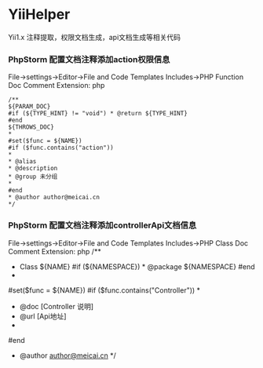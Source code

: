 # YiiHelper
Yii1.x 注释提取，权限文档生成，api文档生成等相关代码

### PhpStorm 配置文档注释添加action权限信息
File->settings->Editor->File and Code Templates
Includes->PHP Function Doc Comment
Extension: php
~~~
/**
${PARAM_DOC}
#if (${TYPE_HINT} != "void") * @return ${TYPE_HINT}
#end
${THROWS_DOC}
*
#set($func = ${NAME})
#if ($func.contains("action"))
*
* @alias
* @description
* @group 未分组
*
#end
* @author author@meicai.cn
*/
~~~

### PhpStorm 配置文档注释添加controllerApi文档信息
File->settings->Editor->File and Code Templates
Includes->PHP Class Doc Comment
Extension: php
/**
 * Class ${NAME}
#if (${NAMESPACE}) * @package ${NAMESPACE}
#end
 *
#set($func = ${NAME})
#if ($func.contains("Controller"))
 *
 * @doc [Controller 说明]
 * @url [Api地址]
 *
#end
 * @author author@meicai.cn
 */
